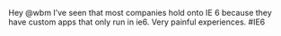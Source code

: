 <!--
id: 196169273
link: http://kevinisom.info/post/196169273/hey-wbm-ive-seen-that-most-companies-hold-onto
slug: hey-wbm-ive-seen-that-most-companies-hold-onto
date: Fri Sep 25 2009 11:51:36 GMT+1200 (NZST)
raw: {"blog_name":"kevinisom","id":196169273,"post_url":"http://kevinisom.info/post/196169273/hey-wbm-ive-seen-that-most-companies-hold-onto","slug":"hey-wbm-ive-seen-that-most-companies-hold-onto","type":"text","date":"2009-09-24 23:51:36 GMT","timestamp":1253836296,"state":"published","format":"html","reblog_key":"ILXM8GoM","tags":[],"short_url":"http://tmblr.co/Zw68YyBiKuv","highlighted":[],"feed_item":"http://twitter.com/kev_nz/statuses/4350142776","from_feed_id":"650289","note_count":0,"title":null,"body":"<p>Hey @wbm I&#8217;ve seen that most companies hold onto IE 6 because they have custom apps that only run in ie6. Very painful experiences. #IE6</p>"}
publish: 2009-09-025
tags: 
title: null
-->


Hey @wbm I’ve seen that most companies hold onto IE 6 because they have
custom apps that only run in ie6. Very painful experiences. \#IE6


